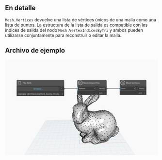 ## En detalle
`Mesh.Vertices` devuelve una lista de vértices únicos de una malla como una lista de puntos. La estructura de la lista de salida es compatible con los índices de salida del nodo `Mesh.VertexIndicesByTri` y ambos pueden utilizarse conjuntamente para reconstruir o editar la malla.

## Archivo de ejemplo

![Example](./Autodesk.DesignScript.Geometry.Mesh.Vertices_img.jpg)

